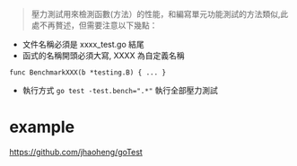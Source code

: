 > 壓力測試用來檢測函數(方法）的性能，和編寫單元功能測試的方法類似,此處不再贅述，但需要注意以下幾點：

- 文件名稱必須是 xxxx_test.go 結尾
- 函式的名稱開頭必須大寫, XXXX 為自定義名稱

```
func BenchmarkXXX(b *testing.B) { ... }
```

- 執行方式 `go test -test.bench=".*"` 執行全部壓力測試


# example
https://github.com/jhaoheng/goTest